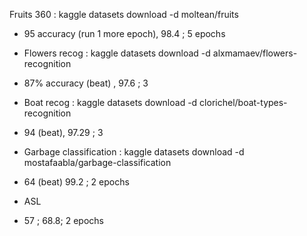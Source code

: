 Fruits 360 : kaggle datasets download -d moltean/fruits
- 95 accuracy  (run 1 more epoch), 98.4 ; 5 epochs

- Flowers recog : kaggle datasets download -d alxmamaev/flowers-recognition
- 87% accuracy (beat) , 97.6 ; 3 

- Boat recog : kaggle datasets download -d clorichel/boat-types-recognition
- 94 (beat), 97.29 ; 3

- Garbage classification : kaggle datasets download -d mostafaabla/garbage-classification
- 64 (beat) 99.2 ; 2 epochs 

- ASL 
- 57 ; 68.8; 2 epochs
